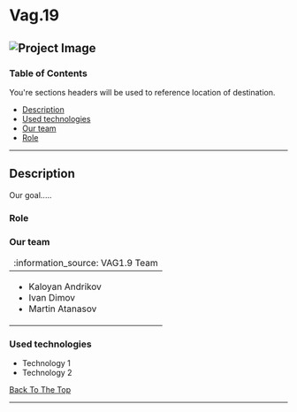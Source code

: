 # Vag.19

![Project Image](project-image-url)
---
### Table of Contents
You're sections headers will be used to reference location of destination.

- [Description](#description)
- [Used technologies](#used-technologies)
- [Our team](#our-team)
- [Role](#role) 

---

## Description
Our goal.....
### Role

### Our team
<table>
  <thead>
    <tr>
      <td align="left">
        :information_source: VAG1.9 Team
      </td>
    </tr>
  </thead>
  <tbody>
    <tr>
      <td>
        <ul>
          <li>Kaloyan Andrikov</li>
          <li>Ivan Dimov</li>
          <li>Martin Atanasov</li>
        </ul>
      </td>
    </tr>
  </tbody>
</table>


### Used technologies

- Technology 1
- Technology 2

[Back To The Top](#read-me-template)

---

